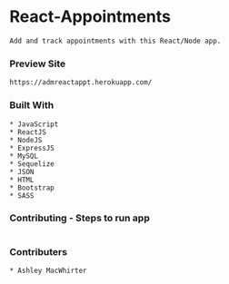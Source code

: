 # React-Appointments

 ```
Add and track appointments with this React/Node app.
 ```

### Preview Site

```
https://admreactappt.herokuapp.com/
```


### Built With

```
* JavaScript
* ReactJS
* NodeJS
* ExpressJS
* MySQL
* Sequelize
* JSON
* HTML
* Bootstrap
* SASS

```

### Contributing - Steps to run app

```

```

### Contributers

```
* Ashley MacWhirter
```


